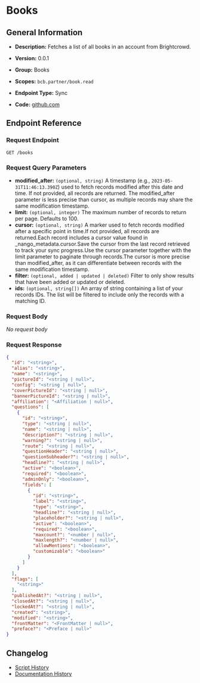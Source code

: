 <!-- BEGIN GENERATED CONTENT -->
# Books

## General Information

- **Description:** Fetches a list of all books in an account from Brightcrowd.

- **Version:** 0.0.1
- **Group:** Books
- **Scopes:** `bcb.partner/book.read`
- **Endpoint Type:** Sync
- **Code:** [github.com](https://github.com/NangoHQ/integration-templates/tree/main/integrations/brightcrowd/syncs/books.ts)


## Endpoint Reference

### Request Endpoint

`GET /books`

### Request Query Parameters

- **modified_after:** `(optional, string)` A timestamp (e.g., `2023-05-31T11:46:13.390Z`) used to fetch records modified after this date and time. If not provided, all records are returned. The modified_after parameter is less precise than cursor, as multiple records may share the same modification timestamp.
- **limit:** `(optional, integer)` The maximum number of records to return per page. Defaults to 100.
- **cursor:** `(optional, string)` A marker used to fetch records modified after a specific point in time.If not provided, all records are returned.Each record includes a cursor value found in _nango_metadata.cursor.Save the cursor from the last record retrieved to track your sync progress.Use the cursor parameter together with the limit parameter to paginate through records.The cursor is more precise than modified_after, as it can differentiate between records with the same modification timestamp.
- **filter:** `(optional, added | updated | deleted)` Filter to only show results that have been added or updated or deleted.
- **ids:** `(optional, string[])` An array of string containing a list of your records IDs. The list will be filtered to include only the records with a matching ID.

### Request Body

_No request body_

### Request Response

```json
{
  "id": "<string>",
  "alias": "<string>",
  "name": "<string>",
  "pictureId": "<string | null>",
  "config": "<string | null>",
  "coverPictureId": "<string | null>",
  "bannerPictureId": "<string | null>",
  "affiliation": "<Affiliation | null>",
  "questions": [
    {
      "id": "<string>",
      "type": "<string | null>",
      "name": "<string | null>",
      "description?": "<string | null>",
      "warning?": "<string | null>",
      "route": "<string | null>",
      "questionHeader": "<string | null>",
      "questionSubheader?": "<string | null>",
      "headline?": "<string | null>",
      "active": "<boolean>",
      "required": "<boolean>",
      "adminOnly": "<boolean>",
      "fields": [
        {
          "id": "<string>",
          "label": "<string>",
          "type": "<string>",
          "headline?": "<string | null>",
          "placeholder?": "<string | null>",
          "active": "<boolean>",
          "required": "<boolean>",
          "maxcount?": "<number | null>",
          "maxlength?": "<number | null>",
          "allowMentions": "<boolean>",
          "customizable": "<boolean>"
        }
      ]
    }
  ],
  "flags": [
    "<string>"
  ],
  "publishedAt?": "<string | null>",
  "closedAt?": "<string | null>",
  "lockedAt?": "<string | null>",
  "created": "<string>",
  "modified": "<string>",
  "frontMatter": "<FrontMatter | null>",
  "preface?": "<Preface | null>"
}
```

## Changelog

- [Script History](https://github.com/NangoHQ/integration-templates/commits/main/integrations/brightcrowd/syncs/books.ts)
- [Documentation History](https://github.com/NangoHQ/integration-templates/commits/main/integrations/brightcrowd/syncs/books.md)

<!-- END  GENERATED CONTENT -->


